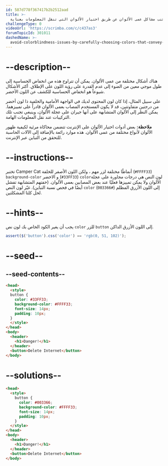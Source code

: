 ```yaml
---
id: 587d778f367417b2b2512aad
title: >-
  تجنب مشاكل عمى الألوان عن طريق اختيار الألوان التي تنقل المعلومات بعناية
challengeType: 0
videoUrl: 'https://scrimba.com/c/c437as3'
forumTopicId: 301011
dashedName: >-
  avoid-colorblindness-issues-by-carefully-choosing-colors-that-convey-information
---
```


# --description--

هناك أشكال مختلفة من عمى الألوان. يمكن أن تتراوح هذه من انخفاض الحساسية إلى طول موجي معين من الضوء إلى عدم القدرة على رؤية اللون على الإطلاق. أكثر الأشكال شيوعاً هو انخفاض الحساسية للكشف عن اللون الأخضر.

على سبيل المثال، إذا كان لون المحتوى لديك في الواجهة الأمامية والخلفية ذا لون أخضر من درجتين متفاوتتين، قد لا يكون المستخدم المصاب بعمى الألوان قادراً على تمييزهما. يمكن النظر إلى الألوان المتشابهة على أنها جيران على عجلة الألوان، وينبغي تجنب تلك التركيبات عند نقل المعلومات الهامة.

**ملاحظة:** بعض أدوات اختيار الألوان على الإنترنت تتضمن محاكاة مرئية لكيفية ظهور الألوان لأنواع مختلفة من عمى الألوان. هذه موارد رائعة بالإضافة إلى الآلات الحاسبة للتحقق من التباين عبر الإنترنت.

# --instructions--

تختبر Camper Cat أنماطًا مختلفة لزر مهم ، ولكن اللون الأصفر للخلفة (`#FFFF33`) `background-color` و الاخضر (`#33FF33`) `color`لون النص هي درجات مجاورة على عجلة الألوان ولا يمكن تمييزها فعليًا عند بعض المصابين بعمى الألوان. (خفتهم المتشابهة تفشل أيضًا في فحص نسبة التباين). غيّر لون النص `color` إلى اللون الأزرق المظلم (`#003366`) لحل كلتا المشكلتين.

# --hints--

يجب أن يغير الكود الخاص بك لون نص `color` للزر `button` إلى اللون الأزرق الداكن.

```js
assert($('button').css('color') == 'rgb(0, 51, 102)');
```

# --seed--

## --seed-contents--

```html
<head>
  <style>
  button {
    color: #33FF33;
    background-color: #FFFF33;
    font-size: 14px;
    padding: 10px;
  }
  </style>
</head>
<body>
  <header>
    <h1>Danger!</h1>
  </header>
  <button>Delete Internet</button>
</body>
```

# --solutions--

```html
<head>
  <style>
    button {
      color: #003366;
      background-color: #FFFF33;
      font-size: 14px;
      padding: 10px;
    }
  </style>
</head>
<body>
  <header>
    <h1>Danger!</h1>
  </header>
  <button>Delete Internet</button>
</body>
```
